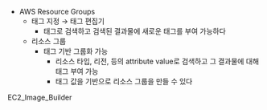 - AWS Resource Groups
    - 태그 지정 → 태그 편집기
        - 태그로 검색하고 검색된 결과물에 새로운 태그를 부여 가능하다
    - 리소스 그룹
      - 태그 기반 그룹화 가능
        - 리소스 타입, 리전, 등의 attribute value로 검색하고 그 결과물에 대해 태그 부여 가능
        - 태그 값을 기반으로 리소스 그룹을 만들 수 있다





EC2_Image_Builder
